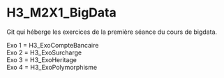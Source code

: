 # H3_M2X1_BigData
Git qui héberge les exercices de la première séance du cours de bigdata.

Exo 1 = H3_ExoCompteBancaire <br/>
Exo 2 = H3_ExoSurcharge <br/>
Exo 3 = H3_ExoHeritage <br/>
Exo 4 = H3_ExoPolymorphisme <br/>
